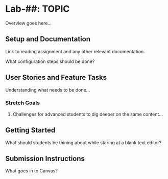 # Lab-##: TOPIC

Overview goes here...

## Setup and Documentation

Link to reading assignment and any other relevant documentation.

What configuration steps should be done?

## User Stories and Feature Tasks

Understanding what needs to be done...

### Stretch Goals

1. Challenges for advanced students to dig deeper on the same content...

## Getting Started

What should students be thining about while staring at a blank text editor?

## Submission Instructions

What goes in to Canvas?
